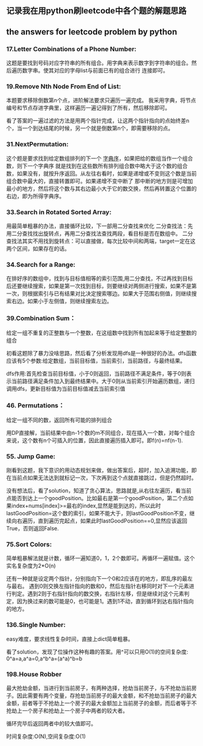 ## 记录我在用python刷leetcode中各个题的解题思路
## the answers for leetcode problem by python

### 17.Letter Combinations of a Phone Number:
这题是要找到号码对应字符串的所有组合。用字典来表示数字到字符串的组合。然后遍历数字串。使其对应的字母list与前面已有的组合进行
连接即可。

### 19.Remove Nth Node From End of List:
本题要求移除倒数第n个点，进阶解法要求只遍历一遍完成。
我采用字典，将节点编号和节点存进字典里，这样遍历一遍记得到了所有，然后移除即可。

看了答案的一遍过滤的方法是用两个指针完成，让这两个指针指向的点始终差n个，当一个到达结尾的时候，另一个就是倒数第n个，即需要移除的点。


### 31.NextPermutation:
这个题是要求找到给定数组排列的下一个 [字典序](https://zh.wikipedia.org/zh-hans/%E5%AD%97%E5%85%B8%E5%BA%8F)，如果把给的数组当作一个组合数，则下一个字典序
就是找到在这些数所有排列组合数中略大于这个数的组合数，如果没有，就按升序返回。从左往右看时，如果是递增或不变则这个数是当前组合数中最大的，直接转置即可。如果递增不变中断了
那中断的地方则是可增加最小的地方，然后将这个数与其右边最小大于它的数交换，然后再转置这个位置的右边，即为所得字典序。


### 33.Search in Rotated Sorted Array:
用最简单粗暴的办法，直接循环比较，下一部用二分查找来优化
二分查找法：先用二分查找找出旋转点，再用二分查找法查找两段，看目标是否在数组中。
二分查找法其实不用找到旋转点：可以直接做，每次比较中间和两端，target一定在这两个区间，如果存在的话。

### 34.Search for a Range:
在排好序的数组中，找到与目标值相等的索引范围,用二分查找，不过再找到目标后还要继续搜索，如果是第一次找到目标，则要继续对两侧进行搜索，如果不是第一次，则根据索引与已有结果对比决定搜索哪边。如果大于范围右侧值，则继续搜索右边。如果小于左侧值，则继续搜索左边。

### 39.Combination Sum：
给定一组不重复的正整数与一个整数，在这组数中找到所有加起来等于给定整数的组合

初看这题除了暴力没啥思路，然后看了分析发现用dfs是一种很好的办法。dfs函数应该有5个参数:给定数组，当前目标值，当前索引，当前路径，与最终结果。

dfs作用:首先检查当前目标值，小于0则返回，当前路径不满足条件，等于0则表示当前路径满足条件加入到最终结果中。大于0则从当前索引开始遍历数组，递归调用dfs，更新目标值为当前目标值减去当前索引值

### 46. Permutations：
给定一组不同的数，返回所有可能的排列组合

用DP直接解，当前结果中由n-1个数的m不同组合，现在插入一个数，对每个组合来说，这个数有n个可插入的位置，因此直接遍历插入即可。即f(n)=nf(n-1). 

### 55. Jump Game:
刚看到这题，我下意识的用动态规划来做，做出答案后，超时，加入追溯功能，即在当前点如果无法达到就标记一次，下次再到这个点就直接跳过，但是仍然超时。


没有想法后，看了solution，知道了贪心算法，思路就是,从右往左遍历，看当前点能否到达上一个goodPosition。比如最右是第一个goodPosition，第二个点如果index+nums[index]>=最右的index,显然是能到达的，所以此时lastGoodPosition=这个数的索引，如果不能大于，则lastGoodPosition不变，继续向右遍历，直到遍历完起点，如果此时lastGoodPosition==0,显然应该返回True，否则返回False.


### 75.Sort Colors:
简单粗暴解法就是计数，循环一遍知道0，1，2个数即可。再循环一遍赋值。这个实名复杂度为2*O(n)

还有一种就是设定两个指针，分别指向下一个0和2应该在的地方，即乱序的最左与最右。
遇到0则交换左指针指向的数和0，然后左指针右移同时对下一个元素进行判定。遇到2则于右指针指向的数交换，右指针左移，但是继续对这个元素判定，因为换过来的数可能是0，也可能是1。遇到1不动，直到循环到达右指针指向的地方。


### 136.Single Number:
easy难度，要求线性复杂时间，直接上dict简单粗暴。

看了solution，发现了位操作这种有趣的答案。用^可以只用O(1)的空间复杂度:
0^a=a,a^a=0,a^b^a=(a^a)^b=b


### 198.House Robber
最大抢劫金额，当进行到当前房子，有两种选择，抢劫当前房子，与不抢劫当前房子。因此需要有两个变量，存抢劫当前房子的最大金额，和不抢劫当前房子的最大金额，前者等于不抢劫上一个房子的最大金额加上当前房子的金额，而后者等于不抢劫上一个房子和抢劫上一个房子中两者的较大者。

循环完毕后返回两者中的较大值即可。

时间复杂度:O(N),空间复杂度:O(1)